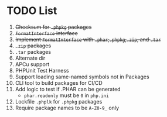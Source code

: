 # TODO List
 
1. ~~Checksum for `.phpkg` packages~~
2. ~~`FormatInterface` interface~~
3. ~~Implement `FormatInterface` with `.phar`,`.phpkg`,`.zip`, and `.tar`~~  
4. ~~`.zip` packages~~
5. `.tar` packages
6. Alternate dir
7. APCu support
8. PHPUnit Test Harness
9. Support loading same-named symbols not in Packages
10. CLI tool to build packages for CI/CD
11. Add logic to test if .PHAR can be generated 
    - `phar.readonly` must be `0` in `php.ini`
12. Lockfile `.phplk` for `.phpkg` packages
13. Require package names to be `A-Z0-9_` only
